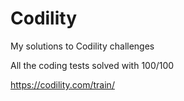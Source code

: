 Codility
========

My solutions to Codility challenges

All the coding tests solved with 100/100 

https://codility.com/train/
